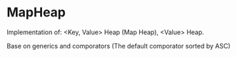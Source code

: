 # MapHeap
Implementation of: 
&lt;Key, Value&gt; Heap (Map Heap), 
&lt;Value&gt; Heap. 

Base on generics and comporators (The default comporator sorted by ASC)
